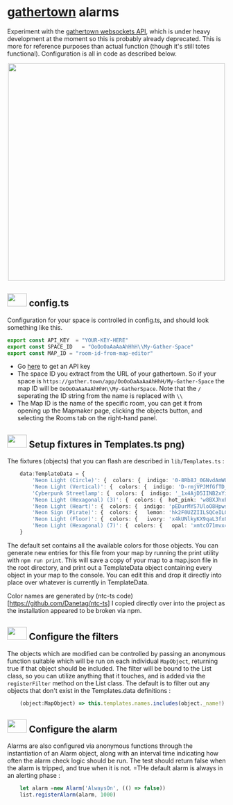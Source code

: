 # [gathertown](https://gather.town) alarms 

Experiment with the [gathertown websockets API](https://gathertown.notion.site/Gather-Websocket-API-bf2d5d4526db412590c3579c36141063), which is under heavy development at the moment so this is probably already deprecated. This is more for reference purposes than actual function (though it's still totes functional). Configuration is all in code as described below.

<p align="center"><img src="https://user-images.githubusercontent.com/93146809/146854283-65177fd7-7402-490c-b0cc-c6a52cd95f8f.gif" width="500" height="500")</p>
    
    
## <img src='https://user-images.githubusercontent.com/93146809/146673547-0204dbe5-28b4-432d-9d6d-44c97f5c5f16.png' width=45 height=30>  config.ts 
Configuration for your space is controlled in config.ts, and should look something like this. 
```typescript
export const API_KEY  = "YOUR-KEY-HERE"
export const SPACE_ID   = "OoOoOaAaAaAhHhH\\My-Gather-Space"
export const MAP_ID = "room-id-from-map-editor"
```
*  Go [here](https://gather.town/apiKeys) to get an API key
*  The space ID you extract from the URL of your gathertown. So if your space is `https://gather.town/app/OoOoOaAaAaAhHhH/My-Gather-Space` the map ID will be `OoOoOaAaAaAhHhH\\My-GatherSpace`. Note that the `/` seperating the ID string from the name is replaced with `\\`
*  The Map ID is the name of the specific room, you can get it from opening up the Mapmaker page, clicking the objects button, and selecting the Rooms tab on the right-hand panel. 
##  <img src='https://user-images.githubusercontent.com/93146809/146673336-6196731e-099c-497c-9fc6-6ea4ba74b34a.png' width=45 height=30>  Setup fixtures in Templates.ts png) 
The fixtures (objects) that you can flash are described in `lib/Templates.ts` :  
```typescript
    data:TemplateData = {  
        'Neon Light (Circle)': {  colors: {  indigo: '0-8Rb8J_0GNvdAmWQautc',  opal: 'uMGrU7RzdguwhPy2Ymbgq', etc: '...' }  },  
        'Neon Light (Vertical)': {  colors: {  indigo: 'D-rmjVPJMfGfTD_uytCSH',  opal: '8UXWGRuSBgxgoF3SWGn0F',  etc: '...'  }  },  
        'Cyberpunk Streetlamp': {  colors: {  indigo: '_1x4AjD5IINB2xYi10sz-',  opal: 'zmEKs_R0f7nJnBChYqCdh',  etc: '...' }  },  
        'Neon Light (Hexagonal) (3)': {  colors: {  hot_pink: 'w8BXJhxPd6LjeuR7sEoZN', etc: '...'}  },  
        'Neon Light (Heart)': {  colors: {  indigo: 'pEDurMYS7UloO8HpwsE0F',  opal: 'XsXSU2UHsuV0BCJFQ2AcV', etc: '...' }  }, 
        'Neon Sign (Pirate)': {  colors: {   lemon: 'hk2F0UZZIILSQCeIL07l5',  hot_pink: 'JBd6Jpb-eimRsmefO6l2W', etc: '...'  }  }, 
        'Neon Light (Floor)': {  colors: {   ivory: 'x4kUNlkyKX9qaL3fxOGD6',  carrot_orange: 'tzsoZlPKC7mt5LVaBeJW_',  etc: '...'  }  },  
        'Neon Light (Hexagonal) (7)': {  colors: {   opal: 'xmtcO71mvx4OdAYoaoF2P',  alpine: 'Rq3bazWkQYdAFlys-B3X_',  etc: '...'}  }  
    }
```
The default set contains all the available colors for those objects. You can generate new entries for this file from your map by running the print utility with `npm run print`. This will save a copy of your map to a map.json file in the root directory, and print out a TemplateData object containing every object in your map to the console. You can edit this and drop it directly into place over whatever is currently in TemplateData. 

Color names are generated by (ntc-ts code)[https://github.com/Danetag/ntc-ts] I copied directly over into the project as the installation appeared to be broken via npm. 

## <img src='https://user-images.githubusercontent.com/93146809/146673555-473bfd1e-b765-4dfc-954f-8b749214d02e.png' width=45 height=30>   Configure the filters 
The objects which are modified can be controlled by passing an anonymous function suitable which will be run on each individual `MapObject`, returning true if that object should be included. The filter will be bound to the List class, so you can utilize anything that it touches, and is added via the `registerFilter` method on the List class. The default is to filter out any objects that don't exist in the Templates.data definitions : 
```typescript
    (object:MapObject) => this.templates.names.includes(object._name!)
```

## <img src='https://user-images.githubusercontent.com/93146809/146673558-daf36702-abd8-46f3-afc4-e660ec6c5efc.png' width=45 height=30>  Configure the alarm 
Alarms are also configured via anonymous functions through the instantiation of an Alarm object, along with an interval time indicating how often the alarm check logic should be run. The test should return false when the alarm is tripped, and true when it is not. =THe default alarm is always in an alerting phase : 

```typescript
    let alarm =new Alarm('AlwaysOn', (() => false))
    list.registerAlarm(alarm, 1000)
```
